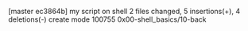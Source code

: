 [master ec3864b] my script on shell
 2 files changed, 5 insertions(+), 4 deletions(-)
 create mode 100755 0x00-shell_basics/10-back
